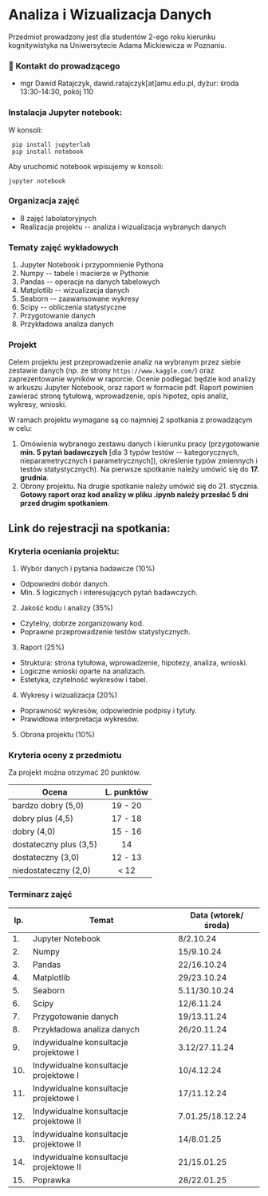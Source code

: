 # Analiza i Wizualizacja Danych

Przedmiot prowadzony jest dla studentów 2-ego roku kierunku kognitywistyka na Uniwersytecie Adama Mickiewicza w Poznaniu.

### :e-mail: Kontakt do prowadzącego

 * mgr Dawid Ratajczyk, dawid.ratajczyk[at]amu.edu.pl, dyżur: środa 13:30-14:30, pokój 110

### Instalacja Jupyter notebook:
W konsoli:
```
 pip install jupyterlab
 pip install notebook
```
Aby uruchomić notebook wpisujemy w konsoli:
```
jupyter notebook
```

### Organizacja zajęć 

* 8 zajęć labolatoryjnych 
* Realizacja projektu -- analiza i wizualizacja wybranych danych

### Tematy zajęć wykładowych

1. Jupyter Notebook i przypomnienie Pythona
2. Numpy -- tabele i macierze w Pythonie
3. Pandas -- operacje na danych tabelowych
4. Matplotlib -- wizualizacja danych
5. Seaborn -- zaawansowane wykresy
6. Scipy -- obliczenia statystyczne
7. Przygotowanie danych
8. Przykładowa analiza danych

### Projekt

Celem projektu jest przeprowadzenie analiz na wybranym przez siebie zestawie danych (np. ze strony `https://www.kaggle.com/`) oraz zaprezentowanie wyników w raporcie. Ocenie podlegać będzie kod analizy w arkuszu Jupyter Notebook, oraz raport w formacie pdf. Raport powinien zawierać stronę tytułową, wprowadzenie, opis hipotez, opis analiz, wykresy, wnioski. 

W ramach projektu wymagane są co najmniej 2 spotkania z prowadzącym w celu:
1. Omówienia wybranego zestawu danych i kierunku pracy (przygotowanie **min. 5 pytań badawczych** [dla 3 typów testów -- kategorycznych, nieparametrycznych i parametrycznych]), określenie typów zmiennych i testów statystycznych). Na pierwsze spotkanie należy umówić się do **17. grudnia**. 
2. Obrony projektu. Na drugie spotkanie należy umówić się do 21. stycznia. **Gotowy raport oraz kod analizy w pliku .ipynb należy przesłać 5 dni przed drugim spotkaniem**.


Link do rejestracji na spotkania: 
-

### Kryteria oceniania projektu:
1. Wybór danych i pytania badawcze (10%)
 * Odpowiedni dobór danych.
 * Min. 5 logicznych i interesujących pytań badawczych. 
2. Jakość kodu i analizy (35%)
 * Czytelny, dobrze zorganizowany kod.
 * Poprawne przeprowadzenie testów statystycznych.
3. Raport (25%)
 * Struktura: strona tytułowa, wprowadzenie, hipotezy, analiza, wnioski.
 * Logiczne wnioski oparte na analizach.
 * Estetyka, czytelność wykresów i tabel.
4. Wykresy i wizualizacja (20%)
 * Poprawność wykresów, odpowiednie podpisy i tytuły.
 * Prawidłowa interpretacja wykresów.
5. Obrona projektu (10%)

### Kryteria oceny z przedmiotu

Za projekt można otrzymać 20 punktów. 

| Ocena | L. punktów |
|------------------------|:---------:|
| bardzo dobry (5,0)     | 19 - 20    |
| dobry plus (4,5)       | 17 - 18 |
| dobry (4,0)            |  15 - 16  |
| dostateczny plus (3,5) | 14 |
| dostateczny (3,0)      | 12 - 13 |
| niedostateczny (2,0)   | < 12   |


### Terminarz zajęć
| lp. | Temat | Data (wtorek/środa) |
| --- |	------- | ----- |
|1.|	Jupyter Notebook | 8/2.10.24	|	
|2.|	Numpy	| 15/9.10.24 |
|3.|	Pandas	| 22/16.10.24 |	
|4.|	Matplotlib	| 29/23.10.24 |
|5.|	Seaborn | 5.11/30.10.24 |
|6.|	Scipy	| 12/6.11.24 |
|7.| Przygotowanie danych | 19/13.11.24 |
|8.|	Przykładowa analiza danych	| 26/20.11.24 |
|9.| Indywidualne konsultacje projektowe I	| 3.12/27.11.24 |
|10.|	Indywidualne konsultacje projektowe I	| 10/4.12.24 |
|11.|	Indywidualne konsultacje projektowe I	| 17/11.12.24 |	
|12.|	Indywidualne konsultacje projektowe II	| 7.01.25/18.12.24 |	
|13.|	Indywidualne konsultacje projektowe II	| 14/8.01.25 |
|14.|	Indywidualne konsultacje projektowe II	| 21/15.01.25 |	
|15.|	Poprawka	| 28/22.01.25 |	

